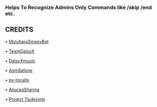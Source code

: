 ### Helps To Recognize Admins Only Commands like /skip /end etc.

  ## CREDITS
  
 • [MizuharaSmexyBot](https://github.com/AnuragSharma080/MizuharaSmexyBot)

 • [TeamDaisyX](https://github.com/TeamDaisyX)
 
 • [DaisyXmusic](https://github.com/TeamDaisyX/DaisyXMusic)
 
 • [AsmSafone](https://github.com/AsmSafone)
 
 • [py-tgcalls](https://github.com/MarshalX/tgcalls)
 
 • [AnuragSharma](https://github.com/AnuragSharma080)

 • [Project Tsukiyomi](https://t.me/project_tsukiyomi)
